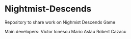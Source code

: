 # Nightmist-Descends
Repository to share work on Nighmist Descends Game

Main developers:
Victor Ionescu
Mario Aslau
Robert Cazacu